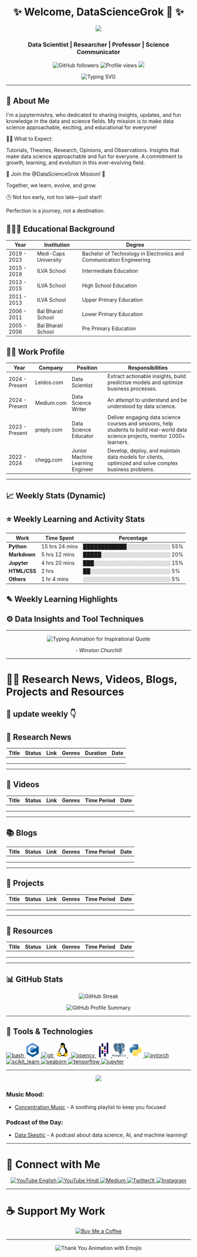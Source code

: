 <h1 align="center">✨ Welcome, DataScienceGrok 👋 ✨</h1>


<p align="center">
  <img src="https://media.giphy.com/media/v1.Y2lkPTc5MGI3NjExdmRpczhjdGZrazhuamxxeTVweDI5cm9mcDQ5cmV4ZTJuaTd3cGs5aiZlcD12MV9naWZzX3NlYXJjaCZjdD1n/QSz4qjPPIkt2TWDd8N/giphy.gif" />
</p>




<h3 align="center">Data Scientist | Researcher | Professor  | Science Communicator</h3>
<p align="center">
  <img src="https://img.shields.io/github/followers/datasciencegrok?label=Followers&style=social" alt="GitHub followers" />
  <img src="https://komarev.com/ghpvc/?username=datasciencegrok&label=Profile%20views&color=0e75b6&style=flat" alt="Profile views" />
  <img src="https://img.shields.io/badge/Saturday-November 30, 2024-light" />
</p>

<p align="center">
  <img src="https://readme-typing-svg.demolab.com?font=Fira+Code&size=24&pause=1000&color=FF5733&center=true&vCenter=true&width=600&lines=Welcome+to+My+GitHub+Profile!;Believe+in+the+Power+of+Knowledge;Code+Your+Dreams+Into+Reality;Learning+Never+Stops+%F0%9F%93%96;Strive+for+Progress%2C+Not+Perfection;Inspire%2C+Innovate%2C+Impact+%F0%9F%92%A1" alt="Typing SVG">
</p>






---

## 🚀 About Me
I'm a jupytermishra, who dedicated to sharing insights, updates, and fun knowledge in the data and science fields. My mission is to make data science approachable, exciting, and educational for everyone!

🤷‍♂️ What to Expect:


Tutorials, Theories, Research, Opinions, and Observations. 
Insights that make data science approachable and fun for everyone. 
A commitment to growth, learning, and evolution in this ever-evolving field.


🌟 Join the @DataScienceGrok Mission! 🌟


Together, we learn, evolve, and grow.


🕒 Not too early, not too late—just start!


Perfection is a journey, not a destination.

## 👨🏻‍🎓 Educational Background

| Year        | Institution           | Degree                     |
|-------------|-----------------------|----------------------------|
| 2019 - 2023 | Medi-Caps University        | Bachelor of Technology in Electronics and Communication Engineering  |
| 2015 - 2019 | ILVA School       | Intermediate Education       |
| 2013 - 2015 | ILVA School       | High School Education       |
| 2011 - 2013 | ILVA School     | Upper Primary Education            |
| 2006 - 2011 | Bal Bharati School | Lower Primary Education       |
| 2005 - 2006 | Bal Bharati School | Pre Primary Education       |

## 👷🏼 Work Profile

| Year        | Company               | Position                   | Responsibilities         |
|-------------|-----------------------|----------------------------|--------------------------|
| 2024 - Present | Leidos.com | Data Scientist           | Extract actionable insights, build predictive models and optimize business processes. |
| 2024 - Present | Medium.com | Data Science Writer           | An attempt to understand and be understood by data science. |
| 2023 - Present | preply.com | Data Science Educator | Deliver engaging data science courses and sessions, help students to build real-world data science projects, mentor 1000+ learners. |
| 2022 - 2024 | chegg.com           | Junior Machine Learning Engineer           | Develop, deploy, and maintain data models for clients, optimized and solve complex business problems. |





---

## 📈 Weekly Stats (Dynamic)

<!--START_SECTION:waka-->

## ⭐ Weekly Learning and Activity Stats

| Work | Time Spent | Percentage |
|---------------|------------|------------|
| **Python**       | 15 hrs 24 mins | ████████████░░░░░░░░░░░░  55% |
| **Markdown**     | 5 hrs 12 mins  | █████░░░░░░░░░░░░░░░░░░░  20% |
| **Jupyter**      | 4 hrs 20 mins  | ███░░░░░░░░░░░░░░░░░░░░░  15% |
| **HTML/CSS**     | 2 hrs          | ██░░░░░░░░░░░░░░░░░░░░░░   5% |
| **Others**       | 1 hr  4 mins   | ░░░░░░░░░░░░░░░░░░░░░░░░   5% |

## ✎ Weekly Learning Highlights




## ⚙️ Data Insights and Tool Techniques





---
<p align="center">
  <img src="https://readme-typing-svg.herokuapp.com?font=Pacifico&size=28&duration=5000&pause=1000&color=F39C12&center=true&vCenter=true&width=600&height=100&lines=Success+is+not+final%2C+failure+is+not+fatal%3B+It+is+the+courage+to+continue+that+counts." alt="Typing Animation for Inspirational Quote">
</p>

<p align="center">
  <em>- Winston Churchill</em>
</p>


<!--END_SECTION:waka-->

---
# 🧑‍🏫 Research News, Videos, Blogs, Projects and Resources
## 🔗 update weekly 👇

## 📑 Research News

| Title                     | Status        | Link              | Genres           | Duration      | Date            |
|---------------------------|---------------|-------------------|-------------------|---------------|-----------------|
|                           |               |                   |                   |               |                 |
|                           |               |                   |                   |               |                 |
|                           |               |                   |                   |               |                 |

---

## 🎥 Videos

| Title                     | Status        | Link              | Genres           | Time Period   | Date            |
|---------------------------|---------------|-------------------|-------------------|---------------|-----------------|
|                           |               |                   |                   |               |                 |
|                           |               |                   |                   |               |                 |
|                           |               |                   |                   |               |                 |

---

## 📚 Blogs

| Title                     | Status        | Link              | Genres           | Time Period   | Date            |
|---------------------------|---------------|-------------------|-------------------|---------------|-----------------|
|                           |               |                   |                   |               |                 |
|                           |               |                   |                   |               |                 |
|                           |               |                   |                   |               |                 |

---

## 🚀 Projects

| Title                     | Status        | Link              | Genres           | Time Period   | Date            |
|---------------------------|---------------|-------------------|-------------------|---------------|-----------------|
|                           |               |                   |                   |               |                 |
|                           |               |                   |                   |               |                 |
|                           |               |                   |                   |               |                 |

---
## 📖 Resources

| Title                     | Status        | Link              | Genres           | Time Period   | Date            |
|---------------------------|---------------|-------------------|-------------------|---------------|-----------------|
|                           |               |                   |                   |               |                 |
|                           |               |                   |                   |               |                 |
|                           |               |                   |                   |               |                 |

--- 


## 📊 GitHub Stats
<p align="center">
  <img src="https://github-readme-streak-stats.herokuapp.com/?user=datasciencegrok&theme=dark&hide_border=true" alt="GitHub Streak" />
</p>
<p align="center">
  <img src="https://github-profile-summary-cards.vercel.app/api/cards/profile-details?username=datasciencegrok&theme=github_dark" alt="GitHub Profile Summary" />
</p>

---

## 🧠 Tools & Technologies
<p align="left">
  <a href="https://www.gnu.org/software/bash/" target="_blank" rel="noreferrer">
    <img src="https://www.vectorlogo.zone/logos/gnu_bash/gnu_bash-icon.svg" alt="bash" width="40" height="40"/>
  </a>
  <a href="https://www.cprogramming.com/" target="_blank" rel="noreferrer">
    <img src="https://raw.githubusercontent.com/devicons/devicon/master/icons/c/c-original.svg" alt="c" width="40" height="40"/>
  </a>
  <a href="https://git-scm.com/" target="_blank" rel="noreferrer">
    <img src="https://www.vectorlogo.zone/logos/git-scm/git-scm-icon.svg" alt="git" width="40" height="40"/>
  </a>
  <a href="https://www.linux.org/" target="_blank" rel="noreferrer">
    <img src="https://raw.githubusercontent.com/devicons/devicon/master/icons/linux/linux-original.svg" alt="linux" width="40" height="40"/>
  </a>
  <a href="https://opencv.org/" target="_blank" rel="noreferrer">
    <img src="https://www.vectorlogo.zone/logos/opencv/opencv-icon.svg" alt="opencv" width="40" height="40"/>
  </a>
  <a href="https://pandas.pydata.org/" target="_blank" rel="noreferrer">
    <img src="https://raw.githubusercontent.com/devicons/devicon/2ae2a900d2f041da66e950e4d48052658d850630/icons/pandas/pandas-original.svg" alt="pandas" width="40" height="40"/>
  </a>
  <a href="https://www.postgresql.org" target="_blank" rel="noreferrer">
    <img src="https://raw.githubusercontent.com/devicons/devicon/master/icons/postgresql/postgresql-original-wordmark.svg" alt="postgresql" width="40" height="40"/>
  </a>
  <a href="https://www.python.org" target="_blank" rel="noreferrer">
    <img src="https://raw.githubusercontent.com/devicons/devicon/master/icons/python/python-original.svg" alt="python" width="40" height="40"/>
  </a>
  <a href="https://pytorch.org/" target="_blank" rel="noreferrer">
    <img src="https://www.vectorlogo.zone/logos/pytorch/pytorch-icon.svg" alt="pytorch" width="40" height="40"/>
  </a>
  <a href="https://scikit-learn.org/" target="_blank" rel="noreferrer">
    <img src="https://upload.wikimedia.org/wikipedia/commons/0/05/Scikit_learn_logo_small.svg" alt="scikit_learn" width="40" height="40"/>
  </a>
  <a href="https://seaborn.pydata.org/" target="_blank" rel="noreferrer">
    <img src="https://seaborn.pydata.org/_images/logo-mark-lightbg.svg" alt="seaborn" width="40" height="40"/>
  </a>
  <a href="https://www.tensorflow.org" target="_blank" rel="noreferrer">
    <img src="https://www.vectorlogo.zone/logos/tensorflow/tensorflow-icon.svg" alt="tensorflow" width="40" height="40"/>
  </a>
  <a href="https://jupyter.org/" target="_blank" rel="noreferrer">
    <img src="https://upload.wikimedia.org/wikipedia/commons/3/38/Jupyter_logo.svg" alt="jupyter" width="40" height="40"/>
  </a>
</p>



---




<p align="center">
  <img src="https://media.giphy.com/media/Vhi3c3JfcWkztJVL1O/giphy.gif?cid=ecf05e47y26ha3zkh8vxnrjum6kuwfb7gg82geahokgoyrvs&ep=v1_gifs_search&rid=giphy.gif&ct=g" />
</p>


### Music Mood:
- [Concentration Music](https://open.spotify.com/playlist/37i9dQZF1DWSluGMsH1R9r) - A soothing playlist to keep you focused

### Podcast of the Day:
- [Data Skeptic](https://open.spotify.com/show/6qW9NZlFeSRCFaDvQFIhNx) - A podcast about data science, AI, and machine learning!


---

# 🌟 **Connect with Me**  

<p align="center">
 
  <a href="https://www.youtube.com/@datasciencegrok">
    <img src="https://img.shields.io/badge/YouTube-English-red?style=for-the-badge&logo=youtube" alt="YouTube English" />
  </a>
  <a href="https://www.youtube.com/@jupytermishra">
    <img src="https://img.shields.io/badge/YouTube-Hindi-red?style=for-the-badge&logo=youtube" alt="YouTube Hindi" />
  </a>
  <a href="https://medium.com/@datasciencegrok">
    <img src="https://img.shields.io/badge/Medium-Read%20My%20Blogs-black?style=for-the-badge&logo=medium" alt="Medium" />
  </a>
  <a href="https://x.com/datasciencegrok">
    <img src="https://img.shields.io/badge/X-Tweets-blue?style=for-the-badge&logo=x" alt="Twitter/X" />
  </a>
  <a href="https://www.instagram.com/jupytermishra/">
    <img src="https://img.shields.io/badge/Instagram-Follow%20Me-E4405F?style=for-the-badge&logo=instagram" alt="Instagram" />
  </a>
</p>

---

# ☕ **Support My Work**  
<p align="center">
  <a href="https://buymeacoffee.com/datasciencegrok">
    <img src="https://img.shields.io/badge/Buy%20Me%20a%20Coffee-Support-orange?style=for-the-badge&logo=buymeacoffee" alt="Buy Me a Coffee" />
  </a>
</p>

---






<p align="center">
  <img src="https://readme-typing-svg.herokuapp.com?font=Fira+Code&size=30&duration=3000&pause=2000&color=FF5733&center=true&vCenter=true&width=800&height=80&lines=Thank+You+for+Visiting+My+Profile!+😊;Hope+You+Have+a+Great+Day!+🌟;Feel+Free+to+Connect+With+Me!+🤝" alt="Thank You Animation with Emojis">
</p>


